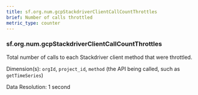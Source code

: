 ```yaml
---
title: sf.org.num.gcpStackdriverClientCallCountThrottles
brief: Number of calls throttled
metric_type: counter
---
```

### sf.org.num.gcpStackdriverClientCallCountThrottles

Total number of calls to each Stackdriver client method that were throttled.

Dimension(s): `orgId`, `project_id`, `method` (the API being called, such as `getTimeSeries`)

Data Resolution: 1 second
